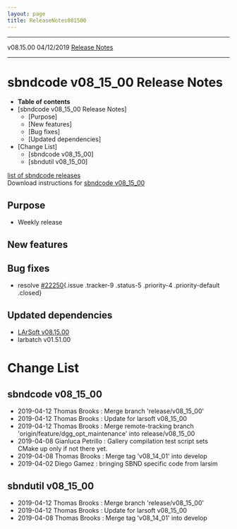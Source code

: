 ```yaml
---
layout: page
title: ReleaseNotes081500
---
```


  ----------- ------------ -- -- ------------------------------------------------------
  v08.15.00   04/12/2019         [Release Notes](ReleaseNotes081500.html)
  ----------- ------------ -- -- ------------------------------------------------------



sbndcode v08\_15\_00 Release Notes
======================================================================================

-   **Table of contents**
-   [sbndcode v08\_15\_00 Release
    Notes]
    -   [Purpose]
    -   [New features]
    -   [Bug fixes]
    -   [Updated dependencies]
-   [Change List]
    -   [sbndcode v08\_15\_00]
    -   [sbndutil v08\_15\_00]

[list of sbndcode
releases](List_of_SBND_code_releases.html)\
Download instructions for [sbndcode
v08\_15\_00](http://scisoft.fnal.gov/scisoft/bundles/sbnd/v08_15_00/sbndcode-v08_15_00.html)



Purpose
----------------------------------

-   Weekly release



New features
--------------------------------------------



Bug fixes
--------------------------------------

-   resolve
    [\#22250](/redmine/issues/22250 "Necessary Maintenance: Remove DUNE and SBND specific code from  larsim/PhotonPropagation/photpropservices.fcl  and larsi... (Closed)"){.issue
    .tracker-9 .status-5 .priority-4 .priority-default .closed}



Updated dependencies
------------------------------------------------------------

-   [LArSoft
    v08.15.00](https://cdcvs.fnal.gov/redmine/projects/larsoft/wiki/ReleaseNotes081500)
-   larbatch v01.51.00



Change List
==========================================



sbndcode v08\_15\_00
----------------------------------------------------------

-   2019-04-12 Thomas Brooks : Merge branch \'release/v08\_15\_00\'
-   2019-04-12 Thomas Brooks : Update for larsoft v08\_15\_00
-   2019-04-12 Thomas Brooks : Merge remote-tracking branch
    \'origin/feature/dgg\_opt\_maintenance\' into release/v08\_15\_00
-   2019-04-08 Gianluca Petrillo : Gallery compilation test script sets
    CMake up only if not there yet.
-   2019-04-08 Thomas Brooks : Merge tag \'v08\_14\_01\' into develop
-   2019-04-02 Diego Gamez : bringing SBND specific code from larsim



sbndutil v08\_15\_00
----------------------------------------------------------

-   2019-04-12 Thomas Brooks : Merge branch \'release/v08\_15\_00\'
-   2019-04-12 Thomas Brooks : Update for larsoft v08\_15\_00
-   2019-04-08 Thomas Brooks : Merge tag \'v08\_14\_01\' into develop
